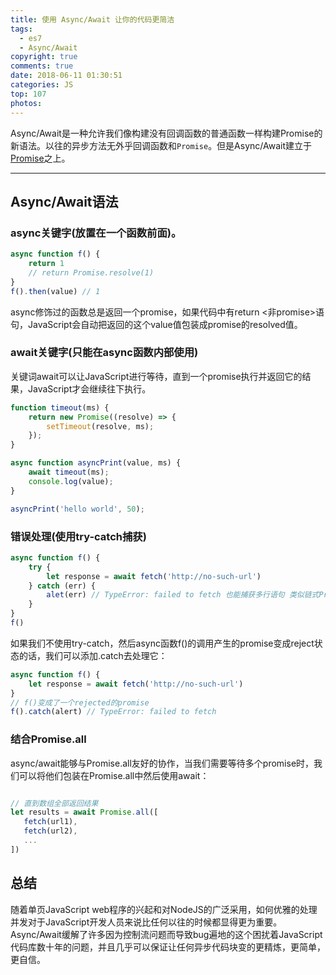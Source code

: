 ```yaml
---
title: 使用 Async/Await 让你的代码更简洁
tags:
  - es7
  - Async/Await
copyright: true
comments: true
date: 2018-06-11 01:30:51
categories: JS
top: 107
photos:
---
```


Async/Await是一种允许我们像构建没有回调函数的普通函数一样构建Promise的新语法。以往的异步方法无外乎回调函数和`Promise`。但是Async/Await建立于[Promise](https://mydearest.cn/createPromise.html)之上。

---
<!-- more -->

## Async/Await语法
### async关键字(放置在一个函数前面)。

```javascript
async function f() {
    return 1
    // return Promise.resolve(1)
}
f().then(value) // 1
```

async修饰过的函数总是返回一个promise，如果代码中有return <非promise>语句，JavaScript会自动把返回的这个value值包装成promise的resolved值。
### await关键字(只能在async函数内部使用)
关键词await可以让JavaScript进行等待，直到一个promise执行并返回它的结果，JavaScript才会继续往下执行。

```javascript
function timeout(ms) {
    return new Promise((resolve) => {
        setTimeout(resolve, ms);
    });
}

async function asyncPrint(value, ms) {
    await timeout(ms);
    console.log(value);
}

asyncPrint('hello world', 50);
```

### 错误处理(使用try-catch捕获)
```javascript
async function f() {
    try {
        let response = await fetch('http://no-such-url')
    } catch (err) {
        alet(err) // TypeError: failed to fetch 也能捕获多行语句 类似链式Promise最后的单个catch函数
    }
}
f()
```

如果我们不使用try-catch，然后async函数f()的调用产生的promise变成reject状态的话，我们可以添加.catch去处理它：
```javascript
async function f() {
    let response = await fetch('http://no-such-url')
}
// f()变成了一个rejected的promise
f().catch(alert) // TypeError: failed to fetch
```

### 结合Promise.all
async/await能够与Promise.all友好的协作，当我们需要等待多个promise时，我们可以将他们包装在Promise.all中然后使用await：

```javascript

// 直到数组全部返回结果
let results = await Promise.all([
   fetch(url1),
   fetch(url2),
   ...
])
```
## 总结

随着单页JavaScript web程序的兴起和对NodeJS的广泛采用，如何优雅的处理并发对于JavaScript开发人员来说比任何以往的时候都显得更为重要。Async/Await缓解了许多因为控制流问题而导致bug遍地的这个困扰着JavaScript代码库数十年的问题，并且几乎可以保证让任何异步代码块变的更精炼，更简单，更自信。